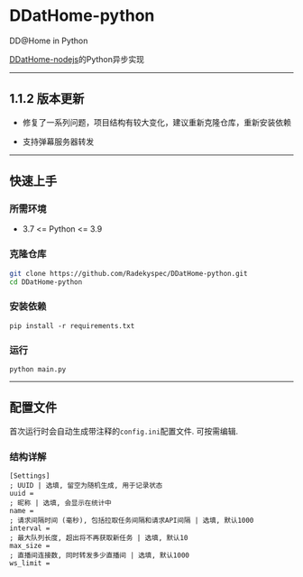 # DDatHome-python
DD@Home in Python<br>

[DDatHome-nodejs](https://github.com/dd-center/DDatHome-nodejs)的Python异步实现

---

## 1.1.2 版本更新

- 修复了一系列问题，项目结构有较大变化，建议重新克隆仓库，重新安装依赖

- 支持弹幕服务器转发

---

## 快速上手

### 所需环境

* 3.7 <= Python <= 3.9

### 克隆仓库

```sh
git clone https://github.com/Radekyspec/DDatHome-python.git
cd DDatHome-python
```

### 安装依赖

```shell
pip install -r requirements.txt
```

### 运行

```shell
python main.py
```

---

## 配置文件

首次运行时会自动生成带注释的`config.ini`配置文件. 可按需编辑.

### 结构详解

```
[Settings]
; UUID | 选填, 留空为随机生成, 用于记录状态
uuid =
; 昵称 | 选填, 会显示在统计中
name =
; 请求间隔时间 (毫秒), 包括拉取任务间隔和请求API间隔 | 选填, 默认1000
interval =
; 最大队列长度, 超出将不再获取新任务 | 选填, 默认10
max_size =
; 直播间连接数, 同时转发多少直播间 | 选填, 默认1000
ws_limit =
```
